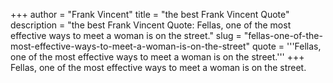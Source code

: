 +++
author = "Frank Vincent"
title = "the best Frank Vincent Quote"
description = "the best Frank Vincent Quote: Fellas, one of the most effective ways to meet a woman is on the street."
slug = "fellas-one-of-the-most-effective-ways-to-meet-a-woman-is-on-the-street"
quote = '''Fellas, one of the most effective ways to meet a woman is on the street.'''
+++
Fellas, one of the most effective ways to meet a woman is on the street.
